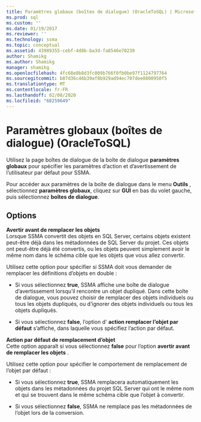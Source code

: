 ```yaml
---
title: Paramètres globaux (boîtes de dialogue) (OracleToSQL) | Microsoft Docs
ms.prod: sql
ms.custom: ''
ms.date: 01/19/2017
ms.reviewer: ''
ms.technology: ssma
ms.topic: conceptual
ms.assetid: 43989355-cebf-4d8b-ba3d-fa8546e70230
author: Shamikg
ms.author: Shamikg
manager: shamikg
ms.openlocfilehash: 4fc68e8b8d3fc009b766f0fb0be97f1124797764
ms.sourcegitcommit: b87d36c46b39af8b929ad94ec707dee8800950f5
ms.translationtype: MT
ms.contentlocale: fr-FR
ms.lasthandoff: 02/08/2020
ms.locfileid: "68259649"
---
```

# <a name="global-settings-dialogs--oracletosql"></a>Paramètres globaux (boîtes de dialogue) (OracleToSQL)
Utilisez la page boîtes de dialogue de la boîte de dialogue **paramètres globaux** pour spécifier les paramètres d’action et d’avertissement de l’utilisateur par défaut pour SSMA.  
  
Pour accéder aux paramètres de la boîte de dialogue dans le menu **Outils** , sélectionnez **paramètres globaux**, cliquez sur **GUI** en bas du volet gauche, puis sélectionnez **boîtes de dialogue**.  
  
## <a name="options"></a>Options  
**Avertir avant de remplacer les objets**  
Lorsque SSMA convertit des objets en SQL Server, certains objets existent peut-être déjà dans les métadonnées de SQL Server du projet. Ces objets ont peut-être déjà été convertis, ou les objets peuvent simplement avoir le même nom dans le schéma cible que les objets que vous allez convertir.  
  
Utilisez cette option pour spécifier si SSMA doit vous demander de remplacer les définitions d’objets en double :  
  
-   Si vous sélectionnez **true**, SSMA affiche une boîte de dialogue d’avertissement lorsqu’il rencontre un objet dupliqué. Dans cette boîte de dialogue, vous pouvez choisir de remplacer des objets individuels ou tous les objets dupliqués, ou d’ignorer des objets individuels ou tous les objets dupliqués.  
  
-   Si vous sélectionnez **false**, l’option d' **action remplacer l’objet par défaut** s’affiche, dans laquelle vous spécifiez l’action par défaut.  
  
**Action par défaut de remplacement d’objet**  
Cette option apparaît si vous sélectionnez **false** pour l’option **avertir avant de remplacer les objets** .  
  
Utilisez cette option pour spécifier le comportement de remplacement de l’objet par défaut :  
  
-   Si vous sélectionnez **true**, SSMA remplacera automatiquement les objets dans les métadonnées du projet SQL Server qui ont le même nom et qui se trouvent dans le même schéma cible que l’objet à convertir.  
  
-   Si vous sélectionnez **false**, SSMA ne remplace pas les métadonnées de l’objet lors de la conversion.  
  

